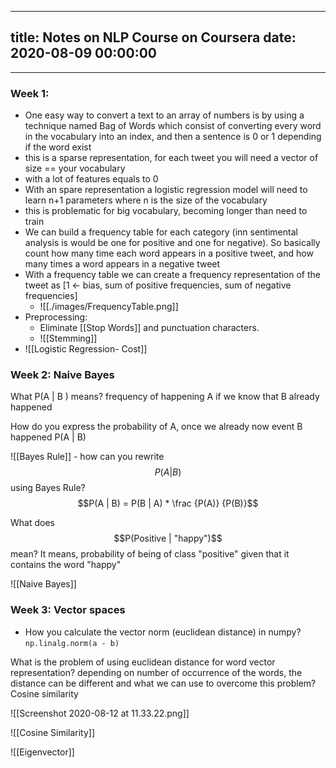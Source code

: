
---
title: Notes on NLP Course on Coursera
date: 2020-08-09 00:00:00
---
---

### Week 1:
* One easy way to convert a text to an array of numbers is by using a technique named Bag of Words which consist of converting every word in the vocabulary into an index, and then a sentence is 0 or 1 depending if the word exist   
* this is a sparse representation, for each tweet you will need a vector of size == your vocabulary
* with a lot of features equals to 0
* With an spare representation a logistic regression model will need to learn n+1 parameters where n is the size of the vocabulary  
* this is problematic for big vocabulary, becoming longer than need to train
* We can build a frequency table for each category (inn sentimental analysis is would be one for positive and one for negative). So basically count how many time each word appears in a positive tweet, and how many times a word appears in a negative tweet
* With a frequency table we can create a frequency representation of the tweet as [1 <- bias, sum of positive frequencies, sum of negative frequencies]  
	* ![[./images/FrequencyTable.png]]
* Preprocessing:
	* Eliminate [[Stop Words]] and punctuation characters.
 	* ![[Stemming]]
* ![[Logistic Regression- Cost]]

### Week 2: Naive Bayes


What P(A | B ) means?  frequency of happening A if we know that B already happened  


How do you express the probability of A, once we already now event B happened P(A | B)  


![[Bayes Rule]]
	-  how can you rewrite $$P(A | B)$$ using Bayes Rule? $$P(A | B) = P(B | A) * \frac {P(A)} {P(B)}$$  


What does $$P(Positive | "happy")$$  mean? It means, probability of being of class "positive" given that it contains the word "happy"  



![[Naive Bayes]]

### Week 3: Vector spaces
 - How you calculate the vector norm (euclidean distance) in numpy? `np.linalg.norm(a - b)`  
 


What is the problem of using euclidean distance for word vector representation? depending on number of occurrence of the words, the distance can be different and what we can use to overcome this problem? Cosine similarity  
 


![[Screenshot 2020-08-12 at 11.33.22.png]]
 
 ![[Cosine Similarity]]
 
 ![[Eigenvector]]
